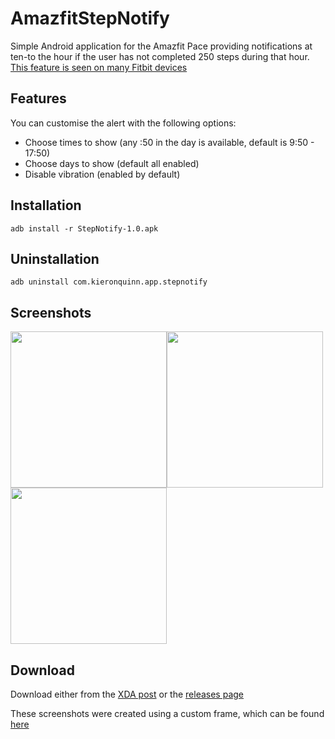 # AmazfitStepNotify

Simple Android application for the Amazfit Pace providing notifications at ten-to the hour if the user has not completed 250 steps during that hour. [This feature is seen on many Fitbit devices](http://help.fitbit.com/articles/en_US/Help_article/1986)

## Features
You can customise the alert with the following options:
- Choose times to show (any :50 in the day is available, default is 9:50 - 17:50)
- Choose days to show (default all enabled)
- Disable vibration (enabled by default)

## Installation

`adb install -r StepNotify-1.0.apk`

## Uninstallation

`adb uninstall com.kieronquinn.app.stepnotify`

## Screenshots
<img src="https://github.com/KieronQuinn/AmazfitStepNotify/raw/master/Images/step_notify_1.png" width="250"/><img src="https://github.com/KieronQuinn/AmazfitStepNotify/raw/master/Images/step_notify_2.png" width="250"/><img src="https://github.com/KieronQuinn/AmazfitStepNotify/raw/master/Images/step_notify_3.png" width="250"/>

## Download

Download either from the [XDA post](https://forum.xda-developers.com/smartwatch/amazfit/app-step-notify-fitbit-esque-step-t3741724) or the [releases page](https://github.com/KieronQuinn/AmazfitStepNotify/releases)

These screenshots were created using a custom frame, which can be found [here](https://github.com/KieronQuinn/AmazfitStepNotify/raw/master/Images/pace_frame.png)

